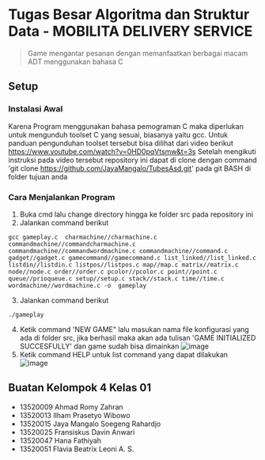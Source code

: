 # Tugas Besar Algoritma dan Struktur Data - MOBILITA DELIVERY SERVICE
> Game mengantar pesanan dengan memanfaatkan berbagai macam ADT menggunakan bahasa C
 
## Setup
### Instalasi Awal
Karena Program menggunakan bahasa pemograman C maka diperlukan untuk mengunduh toolset C yang sesuai, biasanya yaitu gcc. Untuk panduan pengunduhan toolset tersebut bisa dilihat dari video berikut https://www.youtube.com/watch?v=0HD0pqVtsmw&t=3s
Setelah mengikuti instruksi pada video tersebut repository ini dapat di clone dengan command 'git clone https://github.com/JayaMangalo/TubesAsd.git' pada git BASH di folder tujuan anda
### Cara Menjalankan Program
1. Buka cmd lalu change directory hingga ke folder src pada repository ini
2. Jalankan command berikut 
```
gcc gameplay.c  charmachine//charmachine.c commandmachine//commandcharmachine.c commandmachine//commandwordmachine.c commandmachine//command.c gadget//gadget.c gamecommand//gamecommand.c list_linked//list_linked.c listdin//listdin.c listpos//listpos.c map//map.c matrix//matrix.c node//node.c order//order.c pcolor//pcolor.c point//point.c queue//prioqueue.c setup//setup.c stack//stack.c time//time.c wordmachine//wordmachine.c -o  gameplay
```
3. Jalankan command berikut 
```
./gameplay
```
4. Ketik command 'NEW GAME" lalu masukan nama file konfigurasi yang ada di folder src, jika berhasil maka akan ada tulisan 'GAME INITIALIZED SUCCESFULLY' dan game sudah bisa dimainkan ![image](https://user-images.githubusercontent.com/88297362/142243033-9bb253de-5532-4578-b5bd-a6fc8dfa062c.png)
5. Ketik command HELP untuk list command yang dapat dilakukan ![image](https://user-images.githubusercontent.com/88297362/142243271-2d651c8c-21c0-4d8c-8bae-f3d453532fba.png)

## Buatan Kelompok 4 Kelas 01
* 13520009	Ahmad Romy Zahran 
* 13520013	Ilham Prasetyo Wibowo 
* 13520015	Jaya Mangalo Soegeng Rahardjo 
* 13520025	Fransiskus Davin Anwari 
* 13520047	Hana Fathiyah 
* 13520051	Flavia Beatrix Leoni A. S. 

